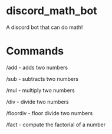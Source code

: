 # discord_math_bot
A discord bot that can do math!

<h1> Commands </h1>
<p> /add - adds two numbers </p>
<p> /sub - subtracts two numbers </p>
<p> /mul - multiply two numbers </p>
<p> /div - divide two numbers </p>
<p> /floordiv - floor divide two numbers </p>
<p> /fact - compute the factorial of a number </p>
